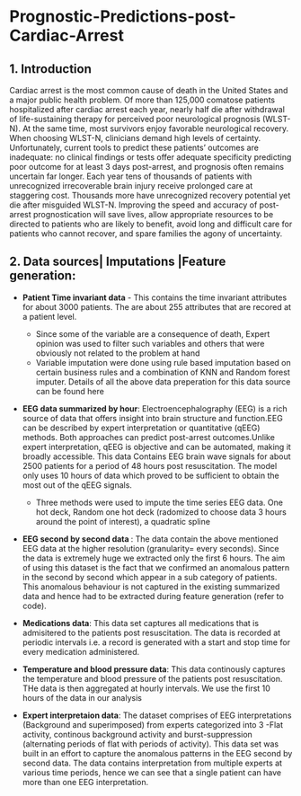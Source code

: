# Prognostic-Predictions-post-Cardiac-Arrest
## 1. Introduction
Cardiac arrest is the most common cause of death in the United States and a major public health problem. Of more than 125,000 comatose patients hospitalized after cardiac arrest each year, nearly half die after withdrawal of life-sustaining therapy for perceived poor neurological prognosis (WLST-N). At the same time, most survivors enjoy favorable neurological recovery. When choosing WLST-N, clinicians demand high levels of certainty. Unfortunately, current tools to predict these patients’ outcomes are inadequate: no clinical findings or tests offer adequate specificity predicting poor outcome for at least 3 days post-arrest, and prognosis often remains uncertain far longer. Each year tens of thousands of patients with unrecognized irrecoverable brain injury receive prolonged care at staggering cost. Thousands more have unrecognized recovery potential yet die after misguided WLST-N. Improving the speed and accuracy of post-arrest prognostication will save lives, allow appropriate resources to be directed to patients who are likely to benefit, avoid long and difficult care for patients who cannot recover, and spare families the agony of uncertainty.

## 2. Data sources| Imputations |Feature generation:
  * <b>Patient Time invariant data</b> - This contains the time invariant attributes for about 3000 patients. The are about 255 attributes that are recored at a patient level. 
      * Since some of the variable are a consequence of death, Expert opinion was used to filter such variables and others that were obviously not related to the problem at hand
      * Variable imputation were done using rule based imputation based on certain business rules and a combination of KNN and Random forest imputer. Details of all the above data preperation for this data source can be found here
      
   * <b>EEG data summarized by hour</b>: Electroencephalography (EEG) is a rich source of data that offers insight into brain structure and function.EEG can be described by expert interpretation or quantitative (qEEG) methods. Both approaches can predict post-arrest outcomes.Unlike expert interpretation, qEEG is objective and can be automated, making it broadly accessible. This data Contains EEG brain wave signals for about 2500 patients for a period of 48 hours post resuscitation. The model only uses 10 hours of data which proved to be sufficient to obtain the most out of the qEEG signals.
      * Three methods were used to impute the time series EEG data. One hot deck, Random one hot deck (radomized to choose data 3 hours around the point of interest), a quadratic spline
   * <b> EEG second by second data </b>: The data contain the above mentioned EEG data at the higher resolution (granularity= every seconds). Since the data is extremely huge we extracted only the first 6 hours. The aim of using this dataset is the fact that we confirmed an anomalous pattern in the second by second which appear in a sub category of patients. This anomalous behaviour is not captured in the existing summarized data and hence had to be extracted during feature generation (refer to code).
   * <b> Medications data</b>: This data set captures all medications that is admisitered to the patients post resuscitation. The data is recorded at periodic intervals i.e. a record is generated with a start and stop time for every medication administered.
   * <b> Temperature and blood pressure data</b>: This data continously captures the temperature and blood pressure of the patients post resuscitation. THe data is then aggregated at hourly intervals. We use the first 10 hours of the data in our analysis 
   * <b> Expert interpretaion data</b>: The dataset comprises of EEG interpretations (Background and superimposed) from experts categorized into 3 -Flat activity, continous background activity and burst-suppression (alternating periods of flat with periods of activity). This data set was built in an effort to capture the anomalous patterns in the EEG second by second data. The data contains interpretation from multiple experts at various time periods, hence we can see that a single patient can have more than one EEG interpretation.
   
   
